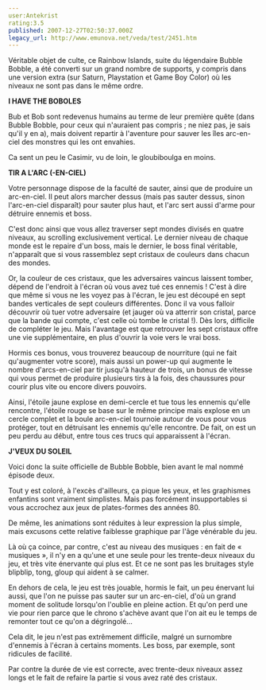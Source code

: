 ```yaml
---
user:Antekrist
rating:3.5
published: 2007-12-27T02:50:37.000Z
legacy_url: http://www.emunova.net/veda/test/2451.htm
---
```

Véritable objet de culte, ce Rainbow Islands, suite du légendaire Bubble Bobble, a été converti sur un grand nombre de supports, y compris dans une version extra (sur Saturn, Playstation et Game Boy Color) où les niveaux ne sont pas dans le même ordre.  

  

**I HAVE THE BOBOLES**  

Bub et Bob sont redevenus humains au terme de leur première quête (dans Bubble Bobble, pour ceux qui n'auraient pas compris ; ne niez pas, je sais qu'il y en a), mais doivent repartir à l'aventure pour sauver les îles arc-en-ciel des monstres qui les ont envahies.  

Ca sent un peu le Casimir, vu de loin, le gloubiboulga en moins.  

  

**TIR A L'ARC (-EN-CIEL)**  

Votre personnage dispose de la faculté de sauter, ainsi que de produire un arc-en-ciel. Il peut alors marcher dessus (mais pas sauter dessus, sinon l'arc-en-ciel disparaît) pour sauter plus haut, et l'arc sert aussi d'arme pour détruire ennemis et boss.  

C'est donc ainsi que vous allez traverser sept mondes divisés en quatre niveaux, au scrolling exclusivement vertical. Le dernier niveau de chaque monde est le repaire d'un boss, mais le dernier, le boss final véritable, n'apparaît que si vous rassemblez sept cristaux de couleurs dans chacun des mondes.  

Or, la couleur de ces cristaux, que les adversaires vaincus laissent tomber, dépend de l'endroit à l'écran où vous avez tué ces ennemis ! C'est à dire que même si vous ne les voyez pas à l'écran, le jeu est découpé en sept bandes verticales de sept couleurs différentes. Donc il va vous falloir découvrir où tuer votre adversaire (et jauger où va atterrir son cristal, parce que la bande qui compte, c'est celle où tombe le cristal !). Dès lors, difficile de compléter le jeu. Mais l'avantage est que retrouver les sept cristaux offre une vie supplémentaire, en plus d'ouvrir la voie vers le vrai boss.  

Hormis ces bonus, vous trouverez beaucoup de nourriture (qui ne fait qu'augmenter votre score), mais aussi un power-up qui augmente le nombre d'arcs-en-ciel par tir jusqu'à hauteur de trois, un bonus de vitesse qui vous permet de produire plusieurs tirs à la fois, des chaussures pour courir plus vite ou encore divers pouvoirs.  

Ainsi, l'étoile jaune explose en demi-cercle et tue tous les ennemis qu'elle rencontre, l'étoile rouge se base sur le même principe mais explose en un cercle complet et la boule arc-en-ciel tournoie autour de vous pour vous protéger, tout en détruisant les ennemis qu'elle rencontre. De fait, on est un peu perdu au début, entre tous ces trucs qui apparaissent à l'écran.  

  

**J'VEUX DU SOLEIL**  

Voici donc la suite officielle de Bubble Bobble, bien avant le mal nommé épisode deux.  

Tout y est coloré, à l'excès d'ailleurs, ça pique les yeux, et les graphismes enfantins sont vraiment simplistes. Mais pas forcément insupportables si vous accrochez aux jeux de plates-formes des années 80\.  

De même, les animations sont réduites à leur expression la plus simple, mais excusons cette relative faiblesse graphique par l'âge vénérable du jeu.  

Là où ça coince, par contre, c'est au niveau des musiques : en fait de « musiques », il n'y en a qu'une et une seule pour les trente-deux niveaux du jeu, et très vite énervante qui plus est. Et ce ne sont pas les bruitages style blipblip, tong, gloup qui aident à se calmer.  

En dehors de cela, le jeu est très jouable, hormis le fait, un peu énervant lui aussi, que l'on ne puisse pas sauter sur un arc-en-ciel, d'où un grand moment de solitude lorsqu'on l'oublie en pleine action. Et qu'on perd une vie pour rien parce que le chrono s'achève avant que l'on ait eu le temps de remonter tout ce qu'on a dégringolé...  

Cela dit, le jeu n'est pas extrêmement difficile, malgré un surnombre d'ennemis à l'écran à certains moments. Les boss, par exemple, sont ridicules de facilité.  

Par contre la durée de vie est correcte, avec trente-deux niveaux assez longs et le fait de refaire la partie si vous avez raté des cristaux.